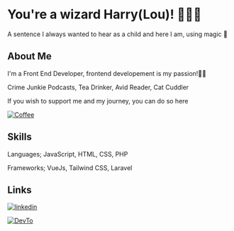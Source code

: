 
# You're a wizard Harry(Lou)! 🧙🏻‍♀️

A sentence I always wanted to hear as a child and here I am, using magic 👀



## About Me
I'm a Front End Developer, frontend developement is my passion!👏🏻

Crime Junkie Podcasts,
Tea Drinker,
Avid Reader,
Cat Cuddler

If you wish to support me and my journey, you can do so here

[![Coffee](https://img.shields.io/badge/Coffee.-Support%20-yellow)](https://www.buymeacoffee.com/lannwillo//)

## Skills
Languages; JavaScript, HTML, CSS, PHP

Frameworks; VueJs, Tailwind CSS, Laravel



## Links

[![linkedin](https://img.shields.io/badge/linkedin-0A66C2?style=for-the-badge&logo=linkedin&logoColor=white)](https://www.linkedin.com/in/louiseawilloughby//)

[![DevTo](https://img.shields.io/badge/Dev.to-Follow%20Me-blueviolet?style=for-the-badge)](https://dev.to/louiseann93//)

